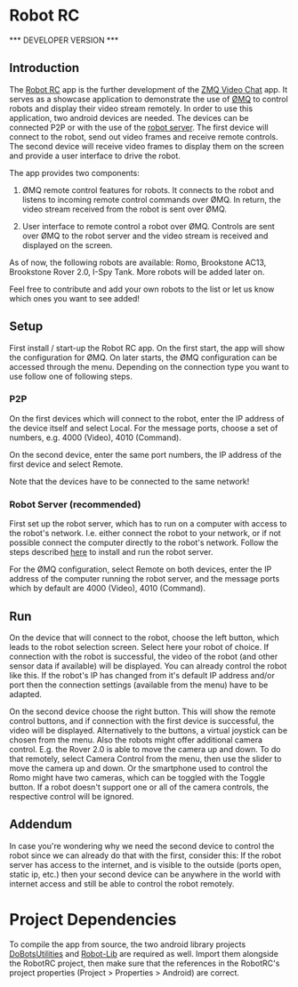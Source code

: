 # Robot RC

*** DEVELOPER VERSION ***

## Introduction

The [Robot RC](https://play.google.com/store/apps/details?id=org.dobots.robotrc) app is the further development of the [ZMQ Video Chat](https://github.com/eggerdo/ZmqVideoChat) app. It serves as a showcase application to demonstrate the use of [ØMQ](www.zeromq.org) to control robots and display their video stream remotely. In order to use this application, two android devices are needed. The devices can be connected P2P or with the use of the [robot server](https://github.com/eggerdo/robot_server.node). The first device will connect to the robot, send out video frames and receive remote controls. The second device will receive video frames to display them on the screen and provide a user interface to drive the robot.

The app provides two components:

1. ØMQ remote control features for robots. It connects to the robot and listens to incoming remote control commands over ØMQ. In return, the video stream received from the robot is sent over ØMQ.

2. User interface to remote control a robot over ØMQ. Controls are sent over ØMQ to the robot server and the video stream is received and displayed on the screen.

As of now, the following robots are available: Romo, Brookstone AC13, Brookstone Rover 2.0, I-Spy Tank. More robots will be added later on.

Feel free to contribute and add your own robots to the list or let us know which ones you want to see added!

## Setup

First install / start-up the Robot RC app. On the first start, the app will show the configuration for ØMQ. On later starts, the ØMQ configuration can be accessed through the menu. Depending on the connection type you want to use follow one of following steps.

### P2P

On the first devices which will connect to the robot, enter the IP address of the device itself and select Local. For the message ports, choose a set of numbers, e.g. 4000 (Video), 4010 (Command).

On the second device, enter the same port numbers, the IP address of the first device and select Remote.

Note that the devices have to be connected to the same network!

### Robot Server (recommended)

First set up the robot server, which has to run on a computer with access to the robot's network. I.e. either connect the robot to your network, or if not possible connect the computer directly to the robot's network. Follow the steps described [here](https://github.com/eggerdo/robot_server.node) to install and run the robot server.
    
For the ØMQ configuration, select Remote on both devices, enter the IP address of the computer running the robot server, and the message ports which by default are 4000 (Video), 4010 (Command).

## Run

On the device that will connect to the robot, choose the left button, which leads to the robot selection screen. Select here your robot of choice. If connection with the robot is successful, the video of the robot (and other sensor data if available) will be displayed. You can already control the robot like this. If the robot's IP has changed from it's default IP address and/or port then the connection settings (available from the menu) have to be adapted.

On the second device choose the right button. This will show the remote control buttons, and if connection with the first device is successful, the video will be displayed. Alternatively to the buttons, a virtual joystick can be chosen from the menu. Also the robots might offer additional camera control. E.g. the Rover 2.0 is able to move the camera up and down. To do that remotely, select Camera Control from the menu, then use the slider to move the camera up and down. Or the smartphone used to control the Romo might have two cameras, which can be toggled with the Toggle button. If a robot doesn't support one or all of the camera controls, the respective control will be ignored.

## Addendum

In case you're wondering why we need the second device to control the robot since we can already do that with the first, consider this: If the robot server has access to the internet, and is visible to the outside (ports open, static ip, etc.) then your second device can be anywhere in the world with internet access and still be able to control the robot remotely.

# Project Dependencies

To compile the app from source, the two android library projects [DoBotsUtilities](https://github.com/eggerdo/DoBotsUtilities) and [Robot-Lib](https://github.com/eggerdo/Robot-Lib) are required as well. Import them alongside the RobotRC project, then make sure that the references in the RobotRC's project properties (Project > Properties > Android) are correct.